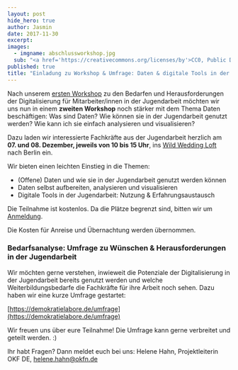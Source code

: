 ```yaml
---
layout: post
hide_hero: true
author: Jasmin
date: 2017-11-30
excerpt: 
images:
  - imgname: abschlussworkshop.jpg
  sub: "<a href='https://creativecommons.org/licenses/by'>CC0, Public Domain</a>"
published: true
title: "Einladung zu Workshop & Umfrage: Daten & digitale Tools in der Jugendarbeit"
---
```


Nach unserem [ersten Workshop](https://demokratielabore.de/blog/workshop-digitalisierung-jugendarbeit) zu den Bedarfen und Herausforderungen der Digitalisierung für Mitarbeiter/innen in der Jugendarbeit möchten wir uns nun in einem **zweiten Workshop** noch stärker mit dem Thema Daten beschäftigen: Was sind Daten? Wie können sie in der Jugendarbeit genutzt werden? Wie kann ich sie einfach analysieren und visualisieren?

Dazu laden wir interessierte Fachkräfte aus der Jugendarbeit herzlich am **07. und 08. Dezember, jeweils von 10 bis 15 Uhr**, ins [Wild Wedding Loft](http://wildweddingloft.de/?utm_source=Datenschule&utm_campaign=be3706fc26-EMAIL_CAMPAIGN_2017_11_30&utm_medium=email&utm_term=0_57affeefd3-be3706fc26-128818093) nach Berlin ein.
 
Wir bieten einen leichten Einstieg in die Themen: <br>
- (Offene) Daten und wie sie in der Jugendarbeit genutzt werden können <br>
- Daten selbst aufbereiten, analysieren und visualisieren <br>
- Digitale Tools in der Jugendarbeit: Nutzung & Erfahrungsaustausch
 
Die Teilnahme ist kostenlos. Da die Plätze begrenzt sind, bitten wir um [Anmeldung](https://demokratielabore.de/datenworkshop).  

Die Kosten für Anreise und Übernachtung werden übernommen. 

### Bedarfsanalyse: Umfrage zu Wünschen & Herausforderungen in der Jugendarbeit 

Wir möchten gerne verstehen, inwieweit die Potenziale der Digitalisierung in der Jugendarbeit bereits genutzt werden und welche Weiterbildungsbedarfe die Fachkräfte für ihre Arbeit noch sehen. Dazu haben wir eine kurze Umfrage gestartet: 

[https://demokratielabore.de/umfrage](https://demokratielabore.de/umfrage) 

Wir freuen uns über eure Teilnahme! Die Umfrage kann gerne verbreitet und geteilt werden. :)

Ihr habt Fragen? Dann meldet euch bei uns: Helene Hahn, Projektleiterin OKF DE, [helene.hahn@okfn.de](mailto:helene.hahn@okfn.de) 